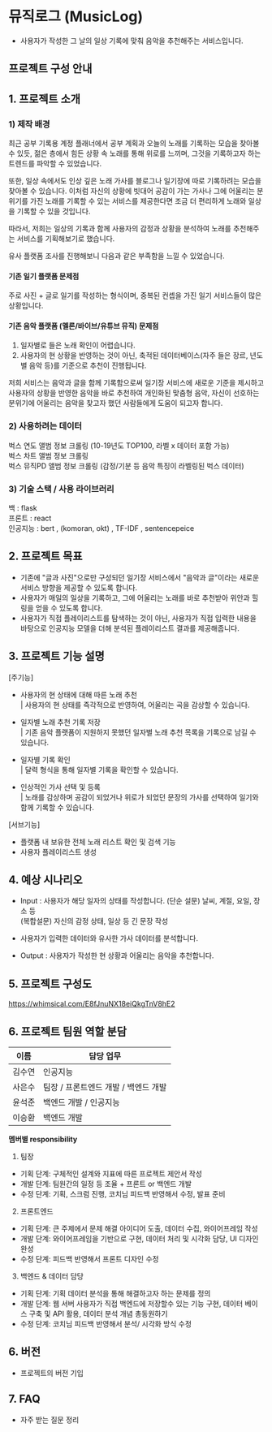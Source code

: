 # 뮤직로그 (MusicLog)
- 사용자가 작성한 그 날의 일상 기록에 맞춰 음악을 추천해주는 서비스입니다.

## 프로젝트 구성 안내

## 1. 프로젝트 소개

### 1) 제작 배경
최근 공부 기록용 계정 플래너에서 공부 계획과 오늘의 노래를 기록하는 모습을 찾아볼 수 있듯, 젊은 층에서 힘든 상황 속 노래를 통해 위로를 느끼며, 그것을 기록하고자 하는 트렌드를 파악할 수 있었습니다.

또한, 일상 속에서도 인상 깊은 노래 가사를 블로그나 일기장에 따로 기록하려는 모습을 찾아볼 수 있습니다. 이처럼 자신의 상황에 빗대어 공감이 가는 가사나 그에 어울리는 분위기를 가진 노래를 기록할 수 있는 서비스를 제공한다면 조금 더 편리하게 노래와 일상을 기록할 수 있을 것입니다. 
 
따라서, 저희는 일상의 기록과 함께 사용자의 감정과 상황을 분석하여 노래를 추천해주는 서비스를 기획해보기로 했습니다.

유사 플랫폼 조사를 진행해보니 다음과 같은 부족함을 느낄 수 있었습니다.

#### 기존 일기 플랫폼 문제점
주로 사진 + 글로 일기를 작성하는 형식이며, 중복된 컨셉을 가진 일기 서비스들이 많은 상황입니다.

#### 기존 음악 플랫폼 (멜론/바이브/유튜브 뮤직) 문제점
1) 일자별로 들은 노래 확인이 어렵습니다.
2) 사용자의 현 상황을 반영하는 것이 아닌, 축적된 데이터베이스(자주 들은 장르, 년도별 음악 등)를 기준으로 추천이 진행됩니다.
 
저희 서비스는 음악과 글을 함께 기록함으로써 일기장 서비스에 새로운 기준을 제시하고 사용자의 상황을 반영한 음악을 바로 추천하여 개인화된 맞춤형 음악, 자신이 선호하는 분위기에 어울리는 음악을 찾고자 했던 사람들에게 도움이 되고자 합니다.  

### 2) 사용하려는 데이터   
  벅스 연도 앨범 정보 크롤링 (10-19년도 TOP100, 라벨 x 데이터 포함 가능)     
  벅스 차트 앨범 정보 크롤링   
  벅스 뮤직PD 앨범 정보 크롤링 (감정/기분 등 음악 특징이 라벨링된 벅스 데이터)      

### 3) 기술 스택 / 사용 라이브러리 
백 : flask  
프론트 : react   
인공지능 : bert , (komoran, okt) , TF-IDF , sentencepeice  

## 2. 프로젝트 목표

- 기존에 "글과 사진"으로만 구성되던 일기장 서비스에서 "음악과 글"이라는 새로운 서비스 방향을 제공할 수 있도록 합니다.
- 사용자가 매일의 일상을 기록하고, 그에 어울리는 노래를 바로 추천받아 위안과 힐링을 얻을 수 있도록 합니다.
- 사용자가 직접 플레이리스트를 탐색하는 것이 아닌, 사용자가 직접 입력한 내용을 바탕으로 인공지능 모델을 더해 분석된 플레이리스트 결과를 제공해줍니다.

## 3. 프로젝트 기능 설명

[주기능]
- 사용자의 현 상태에 대해 따른 노래 추천    
| 사용자의 현 상태를 즉각적으로 반영하여, 어울리는 곡을 감상할 수 있습니다.  

- 일자별 노래 추천 기록 저장    
| 기존 음악 플랫폼이 지원하지 못했던 일자별 노래 추천 목록을 기록으로 남길 수 있습니다.  

- 일자별 기록 확인  
| 달력 형식을 통해 일자별 기록을 확인할 수 있습니다.

- 인상적인 가사 선택 및 등록    
| 노래를 감상하며 공감이 되었거나 위로가 되었던 문장의 가사를 선택하여 일기와 함께 기록할 수 있습니다.   

[서브기능]
- 플랫폼 내 보유한 전체 노래 리스트 확인 및 검색 기능
- 사용자 플레이리스트 생성

## 4. 예상 시나리오 
- Input : 사용자가 해당 일자의 상태를 작성합니다. 
(단순 설문) 날씨, 계절, 요일, 장소 등  
(복합설문) 자신의 감정 상태, 일상 등 긴 문장 작성  

- 사용자가 입력한 데이터와 유사한 가사 데이터를 분석합니다.

- Output : 사용자가 작성한 현 상황과 어울리는 음악을 추천합니다.

## 5. 프로젝트 구성도
https://whimsical.com/E8fJnuNX18eiQkgTnV8hE2

## 6. 프로젝트 팀원 역할 분담
| 이름 | 담당 업무 |
| ------ | ------ |
| 김수연 | 인공지능 |
| 사은수 | 팀장 / 프론트엔드 개발 / 백엔드 개발 |
| 윤석준 | 백엔드 개발 / 인공지능 |
| 이승환 | 백엔드 개발 |

**멤버별 responsibility**

1. 팀장 

- 기획 단계: 구체적인 설계와 지표에 따른 프로젝트 제안서 작성
- 개발 단계: 팀원간의 일정 등 조율 + 프론트 or 백엔드 개발
- 수정 단계: 기획, 스크럼 진행, 코치님 피드백 반영해서 수정, 발표 준비

2. 프론트엔드 

- 기획 단계: 큰 주제에서 문제 해결 아이디어 도출, 데이터 수집, 와이어프레임 작성
- 개발 단계: 와이어프레임을 기반으로 구현, 데이터 처리 및 시각화 담당, UI 디자인 완성
- 수정 단계: 피드백 반영해서 프론트 디자인 수정

 3. 백엔드 & 데이터 담당  

- 기획 단계: 기획 데이터 분석을 통해 해결하고자 하는 문제를 정의
- 개발 단계: 웹 서버 사용자가 직접 백엔드에 저장할수 있는 기능 구현, 데이터 베이스 구축 및 API 활용, 데이터 분석 개념 총동원하기
- 수정 단계: 코치님 피드백 반영해서 분석/ 시각화 방식 수정

## 6. 버전
  - 프로젝트의 버전 기입

## 7. FAQ
  - 자주 받는 질문 정리
